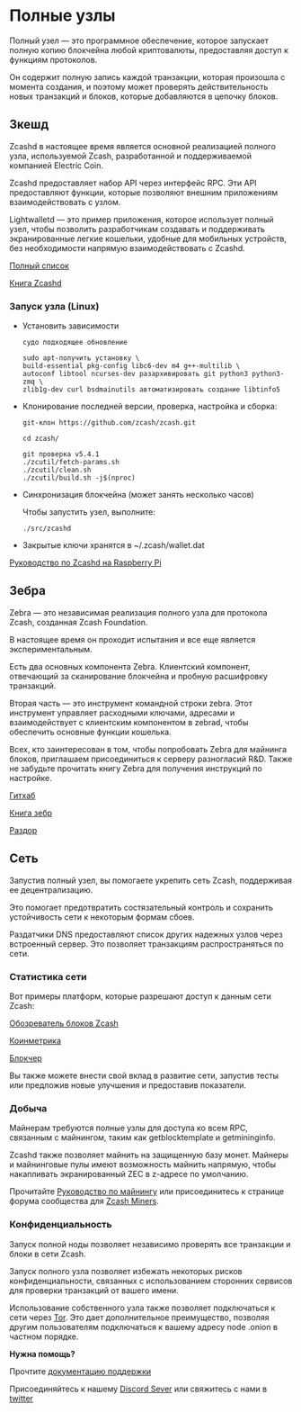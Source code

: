 # Полные узлы

Полный узел — это программное обеспечение, которое запускает полную копию блокчейна любой криптовалюты, предоставляя доступ к функциям протоколов.

Он содержит полную запись каждой транзакции, которая произошла с момента создания, и поэтому может проверять действительность новых транзакций и блоков, которые добавляются в цепочку блоков.

## Зкешд

Zcashd в настоящее время является основной реализацией полного узла, используемой Zcash, разработанной и поддерживаемой компанией Electric Coin.

Zcashd предоставляет набор API через интерфейс RPC. Эти API предоставляют функции, которые позволяют внешним приложениям взаимодействовать с узлом.

Lightwalletd — это пример приложения, которое использует полный узел, чтобы позволить разработчикам создавать и поддерживать экранированные легкие кошельки, удобные для мобильных устройств, без необходимости напрямую взаимодействовать с Zcashd.

[Полный список](https://zcash.github.io/rpc/)

[Книга Zcashd](https://zcash.github.io/zcash/)


### Запуск узла (Linux)

- Установить зависимости

      судо подходящее обновление

      sudo apt-получить установку \
      build-essential pkg-config libc6-dev m4 g++-multilib \
      autoconf libtool ncurses-dev разархивировать git python3 python3-zmq \
      zlib1g-dev curl bsdmainutils автоматизировать создание libtinfo5

- Клонирование последней версии, проверка, настройка и сборка:

      git-клон https://github.com/zcash/zcash.git

      cd zcash/

      git проверка v5.4.1
      ./zcutil/fetch-params.sh
      ./zcutil/clean.sh
      ./zcutil/build.sh -j$(nproc)

- Синхронизация блокчейна (может занять несколько часов)

    Чтобы запустить узел, выполните:

      ./src/zcashd

- Закрытые ключи хранятся в ~/.zcash/wallet.dat

[Руководство по Zcashd на Raspberry Pi](https://zechub.notion.site/Raspberry-Pi-4-a-zcashd-full-node-guide-6db67f686e8d4b0db6047e169eed51d1)


## Зебра

Zebra — это независимая реализация полного узла для протокола Zcash, созданная Zcash Foundation.

В настоящее время он проходит испытания и все еще является экспериментальным.

Есть два основных компонента Zebra. Клиентский компонент, отвечающий за сканирование блокчейна и пробную расшифровку транзакций.

Вторая часть — это инструмент командной строки zebra. Этот инструмент управляет расходными ключами, адресами и взаимодействует с клиентским компонентом в zebrad, чтобы обеспечить основные функции кошелька.

Всех, кто заинтересован в том, чтобы попробовать Zebra для майнинга блоков, приглашаем присоединиться к серверу разногласий R&D. Также не забудьте прочитать книгу Zebra для получения инструкций по настройке.

[Гитхаб](https://github.com/ZcashFoundation/zebra/)

[Книга зебр](https://zebra.zfnd.org)

[Раздор](https://discord.gg/uvEdHsrb)



## Сеть

Запустив полный узел, вы помогаете укрепить сеть Zcash, поддерживая ее децентрализацию.

Это помогает предотвратить состязательный контроль и сохранить устойчивость сети к некоторым формам сбоев.

Раздатчики DNS предоставляют список других надежных узлов через встроенный сервер. Это позволяет транзакциям распространяться по сети.

### Статистика сети

Вот примеры платформ, которые разрешают доступ к данным сети Zcash:

[Обозреватель блоков Zcash](https://zcashblockexplorer.com)

[Коинметрика](https://docs.coinmetrics.io/info/assets/zec)

[Блокчер](https://blockchair.com/zcash)

Вы также можете внести свой вклад в развитие сети, запустив тесты или предложив новые улучшения и предоставив показатели.



### Добыча

Майнерам требуются полные узлы для доступа ко всем RPC, связанным с майнингом, таким как getblocktemplate и getmininginfo.

Zcashd также позволяет майнить на защищенную базу монет. Майнеры и майнинговые пулы имеют возможность майнить напрямую, чтобы накапливать экранированный ZEC в z-адресе по умолчанию.

Прочитайте [Руководство по майнингу](https://zcash.readthedocs.io/en/latest/rtd_pages/zcash_mining_guide.html) или присоединитесь к странице форума сообщества для [Zcash Miners](https://forum.zcashcommunity.com/c/mining/13).

### Конфиденциальность

Запуск полной ноды позволяет независимо проверять все транзакции и блоки в сети Zcash.

Запуск полного узла позволяет избежать некоторых рисков конфиденциальности, связанных с использованием сторонних сервисов для проверки транзакций от вашего имени.

Использование собственного узла также позволяет подключаться к сети через [Tor](https://zcash.github.io/zcash/user/tor.html).
Это дает дополнительное преимущество, позволяя другим пользователям подключаться к вашему адресу node .onion в частном порядке.


**Нужна помощь?**

Прочтите [документацию поддержки](https://zcash.readthedocs.io/en/latest/)

Присоединяйтесь к нашему [Discord Sever](https://discord.gg/zcash) или свяжитесь с нами в [twitter](https://twitter.com/ZecHub)




